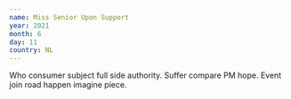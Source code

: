 ```yaml
---
name: Miss Senior Upon Support
year: 2021
month: 6
day: 11
country: NL
---
```

Who consumer subject full side authority. Suffer compare PM hope. Event join road happen imagine piece.